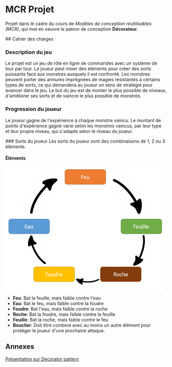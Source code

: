 # MCR Projet
Projet dans le cadre du cours de *Modèles de conception réutilisables (MCR)*, qui met en oeuvre le patron de conception **Décorateur**.

## Cahier des charges
### Description du jeu
Le projet est un jeu de rôle en ligne de commandes avec un système de tour par tour. Le joueur peut mixer des éléments pour créer des sorts
puissants face aux monstres auxquels il est confronté. Les monstres peuvent porter des armures imprégnées de magies résistantes à certains
types de sorts, ce qui demandera au joueur un sens de stratégie pour avancer dans le jeu.
Le but du jeu est de monter le plus possible de niveaux, d'améliorer ses sorts et de vaincre le plus possible de monstres.

### Progression du joueur
Le joueur gagne de l'expérience à chaque monstre vaincu. Le montant de points d'expérience gagné varie selon les monstres vaincus, par leur
type et leur propre niveau, qui s'adapte selon le niveau du joueur.

### Sorts du joueur
Les sorts du joueur sont des combinaisons de 1, 2 ou 3 éléments.
#### Éléments
![La roue des éléments](lib/elements.png)

- **Feu**: Bat la feuille, mais faible contre l'eau
- **Eau**: Bat le feu, mais faible contre la foudre
- **Foudre**: Bat l'eau, mais faible contre la roche
- **Roche**: Bat la foudre, mais faible contre la feuille
- **Feuille**: Bat la roche, mais faible contre le feu
- **Bouclier**: Doit être combiné avec au moins un autre élément pour protéger le joueur d'une prochaine attaque.


## Annexes
[Présentation sur Decorator pattern](https://docs.google.com/presentation/d/1ut6Z_v5dZSnAWxiVnd7M8C_0UY7l7T_Adyf9Ep0WFmM/edit?usp=sharing)
